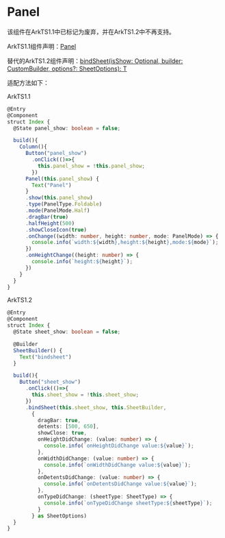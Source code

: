 # Panel

该组件在ArkTS1.1中已标记为废弃，并在ArkTS1.2中不再支持。

ArkTS1.1组件声明：[Panel](../reference/apis-arkui/arkui-ts/ts-container-panel.md)

替代的ArkTS1.2组件声明：[bindSheet(isShow: Optional<boolean>, builder: CustomBuilder, options?: SheetOptions): T](../reference/apis-arkui/arkui-ts/ts-universal-attributes-sheet-transition.md#bindsheet)

适配方法如下：

ArkTS1.1

<!--code_no_check-->
```ts
@Entry
@Component
struct Index {
  @State panel_show: boolean = false;

  build(){
    Column(){
      Button("panel_show")
        .onClick(()=>{
          this.panel_show = !this.panel_show;
        })
      Panel(this.panel_show) {
        Text("Panel")
      }
      .show(this.panel_show)
      .type(PanelType.Foldable)
      .mode(PanelMode.Half)
      .dragBar(true)
      .halfHeight(500)
      .showCloseIcon(true)
      .onChange((width: number, height: number, mode: PanelMode) => {
        console.info(`width:${width},height:${height},mode:${mode}`);
      })
      .onHeightChange((height: number) => {
        console.info(`height:${height}`);
      })
    }
  }
}
```

ArkTS1.2

<!--code_no_check-->
```ts
@Entry
@Component
struct Index {
  @State sheet_show: boolean = false;

  @Builder
  SheetBuilder() {
    Text("bindsheet")
  }

  build(){
    Button("sheet_show")
      .onClick(()=>{
        this.sheet_show = !this.sheet_show;
      })
      .bindSheet(this.sheet_show, this.SheetBuilder,
        {
          dragBar: true,
          detents: [500, 650],
          showClose: true,
          onHeightDidChange: (value: number) => {
            console.info(`onHeightDidChange value:${value}`);
          },
          onWidthDidChange: (value: number) => {
            console.info(`onWidthDidChange value:${value}`);
          },
          onDetentsDidChange: (value: number) => {
            console.info(`onDetentsDidChange value:${value}`);
          },
          onTypeDidChange: (sheetType: SheetType) => {
            console.info(`onTypeDidChange sheetType:${sheetType}`);
          }
        } as SheetOptions)
  }
}
```